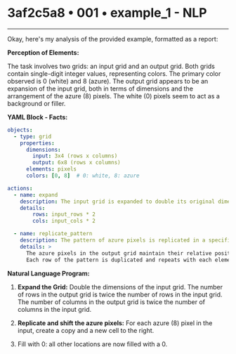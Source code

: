 # 3af2c5a8 • 001 • example_1 - NLP

---
Okay, here's my analysis of the provided example, formatted as a report:

**Perception of Elements:**

The task involves two grids: an input grid and an output grid. Both grids contain single-digit integer values, representing colors. The primary color observed is 0 (white) and 8 (azure). The output grid appears to be an expansion of the input grid, both in terms of dimensions and the arrangement of the azure (8) pixels. The white (0) pixels seem to act as a background or filler.

**YAML Block - Facts:**



```yaml
objects:
  - type: grid
    properties:
      dimensions:
        input: 3x4 (rows x columns)
        output: 6x8 (rows x columns)
      elements: pixels
      colors: [0, 8]  # 0: white, 8: azure

actions:
  - name: expand
    description: The input grid is expanded to double its original dimensions.
    details:
        rows: input_rows * 2
        cols: input_cols * 2

  - name: replicate_pattern
    description: The pattern of azure pixels is replicated in a specific way within the expanded grid.
    details: >
      The azure pixels in the output grid maintain their relative positions but also extend a copy to the right.
      Each row of the pattern is duplicated and repeats with each element repeating and extra space (0) is added on each side.
```



**Natural Language Program:**

1.  **Expand the Grid:** Double the dimensions of the input grid. The number of rows in the output grid is twice the number of rows in the input grid. The number of columns in the output grid is twice the number of columns in the input grid.

2.  **Replicate and shift the azure pixels:** For each azure (8) pixel in the input, create a copy and a new cell to the right.

3. Fill with 0: all other locations are now filled with a 0.


